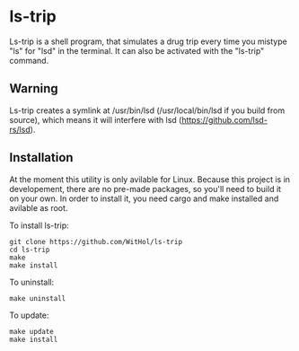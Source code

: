 # ls-trip

Ls-trip is a shell program, that simulates a drug trip every time you mistype "ls" for "lsd" in the terminal. It can also be activated with the "ls-trip" command.

## Warning
Ls-trip creates a symlink at /usr/bin/lsd (/usr/local/bin/lsd if you build from source), which means it will interfere with lsd (https://github.com/lsd-rs/lsd).

## Installation
At the moment this utility is only avilable for Linux.
Because this project is in developement, there are no pre-made packages, so you'll need to build it on your own.
In order to install it, you need cargo and make installed and avilable as root.

To install ls-trip:
```
git clone https://github.com/WitHol/ls-trip
cd ls-trip
make
make install
```
To uninstall:
```
make uninstall
```
To update:
```
make update
make install
```
